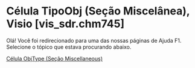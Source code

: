 
# Célula TipoObj (Seção Miscelânea), Visio [vis_sdr.chm745]

Olá! Você foi redirecionado para uma das nossas páginas de Ajuda F1. Selecione o tópico que estava procurando abaixo.

[Célula ObjType (Seção Miscellaneous)](http://msdn.microsoft.com/library/3afee07b-e91a-a91c-fba2-0e3251dd6385%28Office.15%29.aspx)
